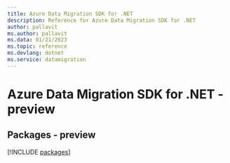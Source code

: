 ```yaml
---
title: Azure Data Migration SDK for .NET
description: Reference for Azure Data Migration SDK for .NET
author: pallavit
ms.author: pallavit
ms.data: 01/21/2023
ms.topic: reference
ms.devlang: dotnet
ms.service: datamigration
---
```

# Azure Data Migration SDK for .NET - preview
## Packages - preview
[!INCLUDE [packages](data-migration-index.md)]